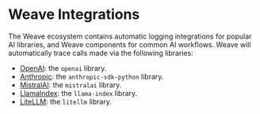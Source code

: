 # Weave Integrations

The Weave ecosystem contains automatic logging integrations for popular AI libraries, and Weave components for common AI workflows. Weave will automatically trace calls made via the following libraries:

- [OpenAI](/guides/integrations/openai): the `openai` library.
- [Anthropic](/guides/integrations/anthropic): the `anthropic-sdk-python` library.
- [MistralAI](/guides/integrations/mistral): the `mistralai` library.
- [LlamaIndex](/guides/integrations/llamaindex): the `llama-index` library.
- [LiteLLM](/guides/integrations/litellm): the `litellm` library.
